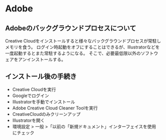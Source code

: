 # Adobe

## Adobeのバックグラウンドプロセスについて

Creative Cloudをインストールすると様々なバックグラウンドプロセスが常駐しメモリを食う。
ログイン時起動をオフにすることはできるが、Illustratorなどを一度起動するとまた常駐するようになる。
そこで、必要最低限以外のソフトウェアをアンインストールする。

## インストール後の手続き

- Creative Cloudを実行
- Googleでログイン
- Illustratorを手動でインストール
- Adobe Creative Cloud Cleaner Toolを実行
- CreativeCloudのみクリーンアップ
- Illustratorを開く
- 環境設定 > 一般 >「以前の「新規ドキュメント」インターフェイスを使用 にチェック
